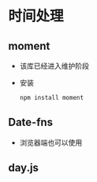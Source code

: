 # 时间处理

## moment

*   该库已经进入维护阶段

*   安装

    ```html
    npm install moment
    ```

## Date-fns

*   浏览器端也可以使用

## day.js
